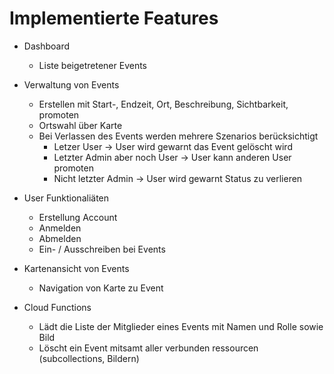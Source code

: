 # Implementierte Features

- Dashboard
    - Liste beigetretener Events

- Verwaltung von Events
    - Erstellen mit Start-, Endzeit, Ort, Beschreibung, Sichtbarkeit, promoten
    - Ortswahl über Karte
    - Bei Verlassen des Events werden mehrere Szenarios berücksichtigt
      - Letzer User -> User wird gewarnt das Event gelöscht wird
      - Letzter Admin aber noch User -> User kann anderen User promoten
      - Nicht letzter Admin -> User wird gewarnt Status zu verlieren

- User Funktionaliäten
    - Erstellung Account
    - Anmelden
    - Abmelden
    - Ein- / Ausschreiben bei Events

- Kartenansicht von Events
    - Navigation von Karte zu Event

- Cloud Functions
  - Lädt die Liste der Mitglieder eines Events mit Namen und Rolle sowie Bild
  - Löscht ein Event mitsamt aller verbunden ressourcen (subcollections, Bildern)

